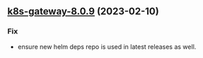 

## [k8s-gateway-8.0.9](https://github.com/truecharts/charts/compare/k8s-gateway-8.0.8...k8s-gateway-8.0.9) (2023-02-10)

### Fix

- ensure new helm deps repo is used in latest releases as well.
  
  